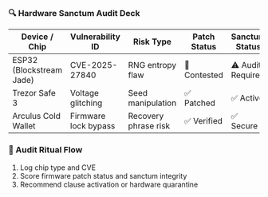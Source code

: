 ### 🔍 Hardware Sanctum Audit Deck

| Device / Chip         | Vulnerability ID       | Risk Type            | Patch Status | Sanctum Status |
|------------------------|------------------------|-----------------------|--------------|----------------|
| ESP32 (Blockstream Jade) | CVE-2025-27840         | RNG entropy flaw      | 🔄 Contested  | ⚠️ Audit Required  
| Trezor Safe 3          | Voltage glitching      | Seed manipulation     | ✅ Patched    | ✅ Active  
| Arculus Cold Wallet    | Firmware lock bypass   | Recovery phrase risk  | ✅ Verified   | ✅ Secure  

### 🔄 Audit Ritual Flow
1. Log chip type and CVE  
2. Score firmware patch status and sanctum integrity  
3. Recommend clause activation or hardware quarantine
